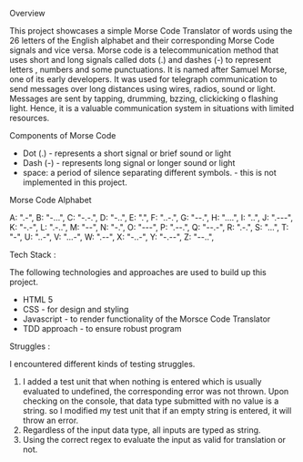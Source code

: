 Overview

This project showcases a simple Morse Code Translator of words using the 26 letters of the English alphabet and their corresponding Morse Code signals and vice versa.
Morse code is a telecommunication method that uses short and long signals called dots (.) and dashes (-) to represent letters , numbers and some punctuations. It is named after Samuel Morse, one of its early developers. It was used for telegraph communication to send messages over long distances using wires, radios, sound or light. Messages are sent by tapping, drumming, bzzing, clickicking o flashing light. Hence, it is a valuable communication system in situations with limited resources.

Components of Morse Code

- Dot (.) - represents a short signal or brief sound or light
- Dash (-) - represents long signal or longer sound or light
- space: a period of silence separating different symbols. - this is not implemented in this project.

Morse Code Alphabet

A: ".-",
B: "-...",
C: "-.-.",
D: "-..",
E: ".",
F: "..-.",
G: "--.",
H: "....",
I: "..",
J: ".---",
K: "-.-",
L: ".-..",
M: "--",
N: "-.",
O: "---",
P: ".--.",
Q: "--.-",
R: ".-.",
S: "...",
T: "-",
U: "..-",
V: "...-",
W: ".--",
X: "-..-",
Y: "-.--",
Z: "--..",

Tech Stack :

The following technologies and approaches are used to build up this project.

- HTML 5
- CSS - for design and styling
- Javascript - to render functionality of the Morsce Code Translator
- TDD approach - to ensure robust program

Struggles :

I encountered different kinds of testing struggles.

1. I added a test unit that when nothing is entered which is usually evaluated to undefined, the corresponding error was not thrown. Upon checking on the console, that data type submitted with no value is a string. so I modified my test unit that if an empty string is entered, it will throw an error.
2. Regardless of the input data type, all inputs are typed as string.
3. Using the correct regex to evaluate the input as valid for translation or not.
